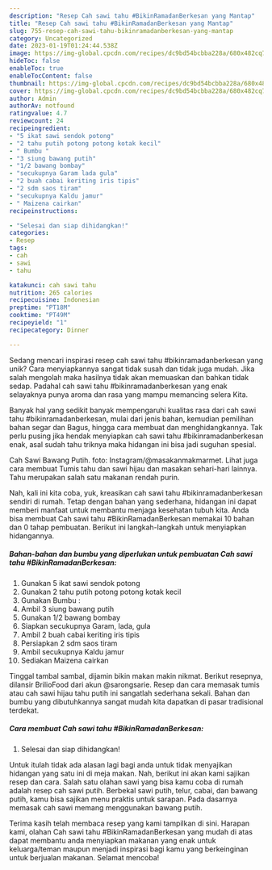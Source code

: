 ```yaml
---
description: "Resep Cah sawi tahu #BikinRamadanBerkesan yang Mantap"
title: "Resep Cah sawi tahu #BikinRamadanBerkesan yang Mantap"
slug: 755-resep-cah-sawi-tahu-bikinramadanberkesan-yang-mantap
category: Uncategorized
date: 2023-01-19T01:24:44.538Z
image: https://img-global.cpcdn.com/recipes/dc9bd54bcbba228a/680x482cq70/cah-sawi-tahu-bikinramadanberkesan-foto-resep-utama.jpg
hideToc: false
enableToc: true
enableTocContent: false
thumbnail: https://img-global.cpcdn.com/recipes/dc9bd54bcbba228a/680x482cq70/cah-sawi-tahu-bikinramadanberkesan-foto-resep-utama.jpg
cover: https://img-global.cpcdn.com/recipes/dc9bd54bcbba228a/680x482cq70/cah-sawi-tahu-bikinramadanberkesan-foto-resep-utama.jpg
author: Admin
authorAv: notfound
ratingvalue: 4.7
reviewcount: 24
recipeingredient:
- "5 ikat sawi sendok potong"
- "2 tahu putih potong potong kotak kecil"
- " Bumbu "
- "3 siung bawang putih"
- "1/2 bawang bombay"
- "secukupnya Garam lada gula"
- "2 buah cabai keriting iris tipis"
- "2 sdm saos tiram"
- "secukupnya Kaldu jamur"
- " Maizena cairkan"
recipeinstructions:

- "Selesai dan siap dihidangkan!"
categories:
- Resep
tags:
- cah
- sawi
- tahu

katakunci: cah sawi tahu 
nutrition: 265 calories
recipecuisine: Indonesian
preptime: "PT18M"
cooktime: "PT49M"
recipeyield: "1"
recipecategory: Dinner

---
```





Sedang mencari inspirasi resep cah sawi tahu #bikinramadanberkesan yang unik? Cara menyiapkannya sangat tidak susah dan tidak juga mudah. Jika salah mengolah maka hasilnya tidak akan memuaskan dan bahkan tidak sedap. Padahal cah sawi tahu #bikinramadanberkesan yang enak selayaknya punya aroma dan rasa yang mampu memancing selera Kita.





Banyak hal yang sedikit banyak mempengaruhi kualitas rasa dari cah sawi tahu #bikinramadanberkesan, mulai dari jenis bahan, kemudian pemilihan bahan segar dan Bagus, hingga cara membuat dan menghidangkannya. Tak perlu pusing jika hendak menyiapkan cah sawi tahu #bikinramadanberkesan enak,      asal sudah tahu triknya maka hidangan ini bisa jadi suguhan spesial.














Cah Sawi Bawang Putih. foto: Instagram/@masakanmakmarmet. Lihat juga cara membuat Tumis tahu dan sawi hijau dan masakan sehari-hari lainnya. Tahu merupakan salah satu makanan rendah purin.






Nah, kali ini kita coba, yuk, kreasikan cah sawi tahu #bikinramadanberkesan sendiri di rumah. Tetap dengan bahan yang sederhana, hidangan ini dapat memberi manfaat untuk membantu menjaga kesehatan tubuh kita. Anda bisa membuat Cah sawi tahu #BikinRamadanBerkesan memakai 10 bahan dan 0 tahap pembuatan. Berikut ini langkah-langkah untuk menyiapkan hidangannya.

<!--inarticleads1-->

##### Bahan-bahan dan bumbu yang diperlukan untuk pembuatan Cah sawi tahu #BikinRamadanBerkesan:

1. Gunakan 5 ikat sawi sendok potong
1. Gunakan 2 tahu putih potong potong kotak kecil
1. Gunakan  Bumbu :
1. Ambil 3 siung bawang putih
1. Gunakan 1/2 bawang bombay
1. Siapkan secukupnya Garam, lada, gula
1. Ambil 2 buah cabai keriting iris tipis
1. Persiapkan 2 sdm saos tiram
1. Ambil secukupnya Kaldu jamur
1. Sediakan  Maizena cairkan


Tinggal tambal sambal, dijamin bikin makan makin nikmat. Berikut resepnya, dilansir BrilioFood dari akun @sarongsarie. Resep dan cara memasak tumis atau cah sawi hijau tahu putih ini sangatlah sederhana sekali. Bahan dan bumbu yang dibutuhkannya sangat mudah kita dapatkan di pasar tradisional terdekat. 

<!--inarticleads2-->

##### Cara membuat Cah sawi tahu #BikinRamadanBerkesan:


1. Selesai dan siap dihidangkan!

Untuk itulah tidak ada alasan lagi bagi anda untuk tidak menyajikan hidangan yang satu ini di meja makan. Nah, berikut ini akan kami sajikan resep dan cara. Salah satu olahan sawi yang bisa kamu coba di rumah adalah resep cah sawi putih. Berbekal sawi putih, telur, cabai, dan bawang putih, kamu bisa sajikan menu praktis untuk sarapan. Pada dasarnya memasak cah sawi memang menggunakan bawang putih. 

Terima kasih telah membaca resep yang kami tampilkan di sini. Harapan kami, olahan Cah sawi tahu #BikinRamadanBerkesan yang mudah di atas dapat membantu anda menyiapkan makanan yang enak untuk keluarga/teman maupun menjadi inspirasi bagi kamu yang berkeinginan untuk berjualan makanan. Selamat mencoba!
